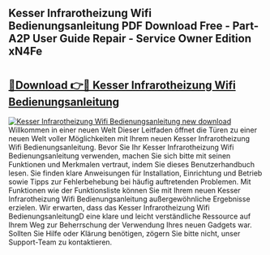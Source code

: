 ## Kesser Infrarotheizung Wifi Bedienungsanleitung PDF Download Free - Part-A2P User Guide Repair - Service Owner Edition xN4Fe

# <h2><a href="http://df4mdt.blite.top/?on=Kesser+Infrarotheizung+Wifi+Bedienungsanleitung">🔗Download 👉🔴 Kesser Infrarotheizung Wifi Bedienungsanleitung</a></h2>

[![Kesser Infrarotheizung Wifi Bedienungsanleitung new download](https://i.imgur.com/lujVjoI.png)](http://df4mdt.blite.top/?on=Kesser+Infrarotheizung+Wifi+Bedienungsanleitung)
Willkommen in einer neuen Welt Dieser Leitfaden öffnet die Türen zu einer neuen Welt voller Möglichkeiten mit Ihrem neuen Kesser Infrarotheizung Wifi Bedienungsanleitung. Bevor Sie Ihr Kesser Infrarotheizung Wifi Bedienungsanleitung verwenden, machen Sie sich bitte mit seinen Funktionen und Merkmalen vertraut, indem Sie dieses Benutzerhandbuch lesen. Sie finden klare Anweisungen für Installation, Einrichtung und Betrieb sowie Tipps zur Fehlerbehebung bei häufig auftretenden Problemen. Mit Funktionen wie der Funktionsliste können Sie mit Ihrem neuen Kesser Infrarotheizung Wifi Bedienungsanleitung außergewöhnliche Ergebnisse erzielen. Wir erwarten, dass das Kesser Infrarotheizung Wifi BedienungsanleitungD eine klare und leicht verständliche Ressource auf Ihrem Weg zur Beherrschung der Verwendung Ihres neuen Gadgets war. Sollten Sie Hilfe oder Klärung benötigen, zögern Sie bitte nicht, unser Support-Team zu kontaktieren.
